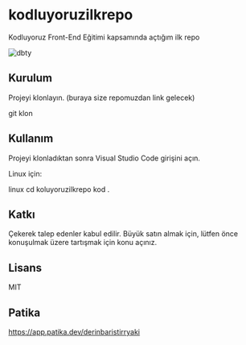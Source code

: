 # kodluyoruzilkrepo
Kodluyoruz Front-End Eğitimi kapsamında açtığım ilk repo

![dbty](https://user-images.githubusercontent.com/116114490/200188938-a394e444-1bbb-45ee-9a98-4bfe2ded8130.PNG)

## Kurulum 

Projeyi klonlayın. (buraya size repomuzdan link gelecek)

git klon 

## Kullanım

Projeyi klonladıktan sonra Visual Studio Code girişini açın.

Linux için:

linux
cd koluyoruzilkrepo
kod .


## Katkı
Çekerek talep edenler kabul edilir. Büyük satın almak için, lütfen önce konuşulmak üzere tartışmak için konu açınız. 

## Lisans

MIT

## Patika

https://app.patika.dev/derinbaristirryaki
